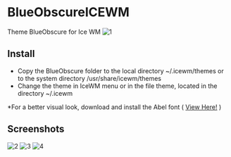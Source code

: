# BlueObscureICEWM
Theme BlueObscure for Ice WM 
![1](https://user-images.githubusercontent.com/9018264/61173106-f52a1800-a564-11e9-8bef-d240789ddf72.png)

## Install
- Copy the BlueObscure folder to the local directory ~/.icewm/themes or to the system directory /usr/share/icewm/themes
- Change the theme in IceWM menu or in the file theme, located in the directory ~/.icewm

&ast;For a better visual look, download and install the Abel font ( [View Here!](https://fonts.google.com/specimen/Abel?selection.family=Abel) )

## Screenshots
![2](https://user-images.githubusercontent.com/9018264/61173107-f6f3db80-a564-11e9-8e42-ced8edd90040.png)
![3](https://user-images.githubusercontent.com/9018264/61173108-f8bd9f00-a564-11e9-9976-ad286f0866bb.png)
![4](https://user-images.githubusercontent.com/9018264/61173109-f9563580-a564-11e9-9b91-970599a1e1a9.png)
